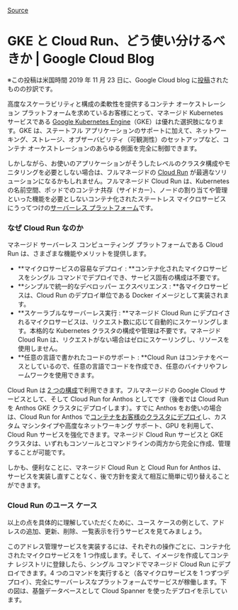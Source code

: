 [Source](https://cloud.google.com/blog/ja/products/containers-kubernetes/when-to-use-google-kubernetes-engine-vs-cloud-run-for-containers "Permalink to GKE と Cloud Run、どう使い分けるべきか | Google Cloud Blog")

# GKE と Cloud Run、どう使い分けるべきか | Google Cloud Blog

※この投稿は米国時間 2019 年 11 月 23 日に、Google Cloud blog に[投稿][1]されたものの抄訳です。

高度なスケーラビリティと構成の柔軟性を提供するコンテナ オーケストレーション プラットフォームを求めているお客様にとって、マネージド Kubernetes サービスである [Google Kubernetes Engine][2]（GKE）は優れた選択肢になります。GKE は、ステートフル アプリケーションのサポートに加えて、ネットワーキング、ストレージ、オブザーバビリティ（可観測性）のセットアップなど、コンテナ オーケストレーションのあらゆる側面を完全に制御できます。

しかしながら、お使いのアプリケーションがそうしたレベルのクラスタ構成やモニタリングを必要としない場合は、フルマネージドの [Cloud Run][3] が最適なソリューションになるかもしれません。フルマネージド Cloud Run は、Kubernetes の名前空間、ポッドでのコンテナ共存（サイドカー）、ノードの割り当てや管理といった機能を必要としないコンテナ化されたステートレス マイクロサービスにうってつけの[サーバーレス プラットフォーム][4]です。

### なぜ Cloud Run なのか

マネージド サーバーレス コンピューティング プラットフォームである Cloud Run は、さまざまな機能やメリットを提供します。

* **マイクロサービスの容易なデプロイ : **コンテナ化されたマイクロサービスをシングル コマンドでデプロイでき、サービス固有の構成は不要です。
* **シンプルで統一的なデベロッパー エクスペリエンス : **各マイクロサービスは、Cloud Run のデプロイ単位である Docker イメージとして実装されます。
* **スケーラブルなサーバーレス実行 : **マネージド Cloud Run にデプロイされるマイクロサービスは、リクエスト数に応じて自動的にスケーリングします。本格的な Kubernetes クラスタの構成や管理は不要です。マネージド Cloud Run は、リクエストがない場合はゼロにスケーリングし、リソースを使用しません。
* **任意の言語で書かれたコードのサポート : **Cloud Run はコンテナをベースとしているので、任意の言語でコードを作成でき、任意のバイナリやフレームワークを使用できます。

Cloud Run は [2 つの構成][3]で利用できます。フルマネージドの Google Cloud サービスとして、そして Cloud Run for Anthos としてです（後者では Cloud Run を Anthos GKE クラスタにデプロイします）。すでに Anthos をお使いの場合は、Cloud Run for Anthos で[コンテナをお客様のクラスタにデプロイ][5]し、カスタム マシンタイプや高度なネットワーキング サポート、GPU を利用して、Cloud Run サービスを強化できます。マネージド Cloud Run サービスと GKE クラスタは、いずれもコンソールとコマンドラインの両方から完全に作成、管理することが可能です。

しかも、便利なことに、マネージド Cloud Run と Cloud Run for Anthos は、サービスを実装し直すことなく、後で方針を変えて相互に簡単に切り替えることができます。

### Cloud Run のユース ケース

以上の点を具体的に理解していただくために、ユース ケースの例として、アドレスの追加、更新、削除、一覧表示を行うサービスを見てみましょう。

このアドレス管理サービスを実装するには、それぞれの操作ごとに、コンテナ化されたマイクロサービスを 1 つ作成します。そして、イメージを作成してコンテナ レジストリに登録したら、シングル コマンドでマネージド Cloud Run にデプロイできます。4 つのコマンドを実行すると（各マイクロサービスを 1 つずつデプロイ）、完全にサーバーレスなプラットフォームでサービスが稼働します。下の図は、基盤データベースとして Cloud Spanner を使ったデプロイを示しています。

[1]: https://cloud.google.com/blog/products/containers-kubernetes/when-to-use-google-kubernetes-engine-vs-cloud-run-for-containers
[2]: https://cloud.google.com/kubernetes-engine/?hl=ja
[3]: https://cloud.google.com/run/?hl=ja
[4]: https://en.wikipedia.org/wiki/Serverless_computing
[5]: https://cloud.google.com/run/docs/quickstarts/prebuilt-deploy-gke?hl=ja

  
